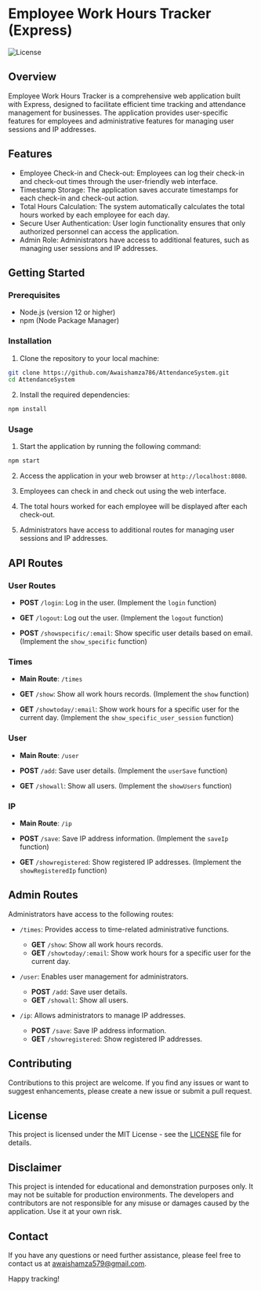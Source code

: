 # Employee Work Hours Tracker (Express)

![License](https://img.shields.io/badge/license-MIT-blue.svg)

## Overview

Employee Work Hours Tracker is a comprehensive web application built with Express, designed to facilitate efficient time tracking and attendance management for businesses. The application provides user-specific features for employees and administrative features for managing user sessions and IP addresses.

## Features

- Employee Check-in and Check-out: Employees can log their check-in and check-out times through the user-friendly web interface.
- Timestamp Storage: The application saves accurate timestamps for each check-in and check-out action.
- Total Hours Calculation: The system automatically calculates the total hours worked by each employee for each day.
- Secure User Authentication: User login functionality ensures that only authorized personnel can access the application.
- Admin Role: Administrators have access to additional features, such as managing user sessions and IP addresses.

## Getting Started

### Prerequisites

- Node.js (version 12 or higher)
- npm (Node Package Manager)

### Installation

1. Clone the repository to your local machine:

```bash
git clone https://github.com/Awaishamza786/AttendanceSystem.git
cd AttendanceSystem
```

2. Install the required dependencies:

```bash
npm install
```

### Usage

1. Start the application by running the following command:

```bash
npm start
```

2. Access the application in your web browser at `http://localhost:8080`.

3. Employees can check in and check out using the web interface.

4. The total hours worked for each employee will be displayed after each check-out.

5. Administrators have access to additional routes for managing user sessions and IP addresses.

## API Routes


### User Routes

- **POST** `/login`: Log in the user. (Implement the `login` function)

- **GET** `/logout`: Log out the user. (Implement the `logout` function)

- **POST** `/showspecific/:email`: Show specific user details based on email. (Implement the `show_specific` function)

### Times

- **Main Route**: `/times`

- **GET** `/show`: Show all work hours records. (Implement the `show` function)

- **GET** `/showtoday/:email`: Show work hours for a specific user for the current day. (Implement the `show_specific_user_session` function)

### User

- **Main Route**: `/user`

- **POST** `/add`: Save user details. (Implement the `userSave` function)

- **GET** `/showall`: Show all users. (Implement the `showUsers` function)

### IP

- **Main Route**: `/ip`

- **POST** `/save`: Save IP address information. (Implement the `saveIp` function)

- **GET** `/showregistered`: Show registered IP addresses. (Implement the `showRegisteredIp` function)

## Admin Routes

Administrators have access to the following routes:

- `/times`: Provides access to time-related administrative functions.
  - **GET** `/show`: Show all work hours records.
  - **GET** `/showtoday/:email`: Show work hours for a specific user for the current day.

- `/user`: Enables user management for administrators.
  - **POST** `/add`: Save user details.
  - **GET** `/showall`: Show all users.

- `/ip`: Allows administrators to manage IP addresses.
  - **POST** `/save`: Save IP address information.
  - **GET** `/showregistered`: Show registered IP addresses.

## Contributing

Contributions to this project are welcome. If you find any issues or want to suggest enhancements, please create a new issue or submit a pull request.

## License

This project is licensed under the MIT License - see the [LICENSE](LICENSE) file for details.

## Disclaimer

This project is intended for educational and demonstration purposes only. It may not be suitable for production environments. The developers and contributors are not responsible for any misuse or damages caused by the application. Use it at your own risk.

## Contact

If you have any questions or need further assistance, please feel free to contact us at awaishamza579@gmail.com.

Happy tracking!
